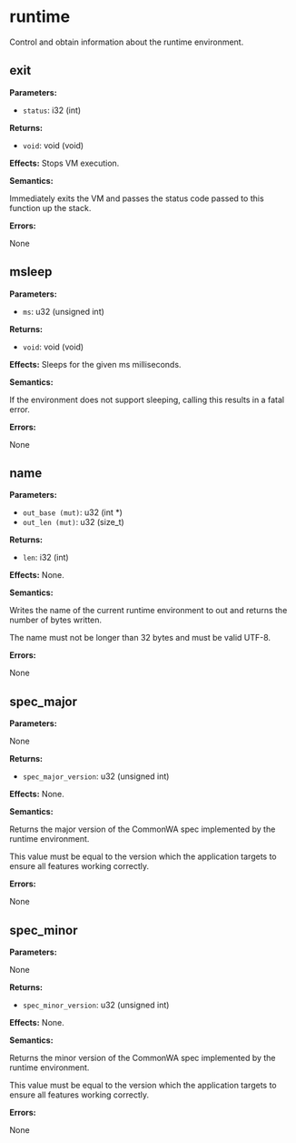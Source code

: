 # runtime

Control and obtain information about the runtime environment.

## exit

**Parameters:**

- `status`: i32 (int)

**Returns:**

- `void`: void (void)

**Effects:** Stops VM execution.

**Semantics:**

Immediately exits the VM and passes the status code passed to this function up the stack.

**Errors:**

None

## msleep

**Parameters:**

- `ms`: u32 (unsigned int)

**Returns:**

- `void`: void (void)

**Effects:** Sleeps for the given ms milliseconds.

**Semantics:**

If the environment does not support sleeping, calling this results in a fatal error.

**Errors:**

None

## name

**Parameters:**

- `out_base (mut)`: u32 (int *)
- `out_len (mut)`: u32 (size_t)

**Returns:**

- `len`: i32 (int)

**Effects:** None.

**Semantics:**

Writes the name of the current runtime environment to out and returns the number of bytes written.

The name must not be longer than 32 bytes and must be valid UTF-8.

**Errors:**

None

## spec_major

**Parameters:**

None

**Returns:**

- `spec_major_version`: u32 (unsigned int)

**Effects:** None.

**Semantics:**

Returns the major version of the CommonWA spec implemented by the runtime environment.

This value must be equal to the version which the application targets to ensure all features working correctly.

**Errors:**

None

## spec_minor

**Parameters:**

None

**Returns:**

- `spec_minor_version`: u32 (unsigned int)

**Effects:** None.

**Semantics:**

Returns the minor version of the CommonWA spec implemented by the runtime environment.

This value must be equal to the version which the application targets to ensure all features working correctly.

**Errors:**

None

